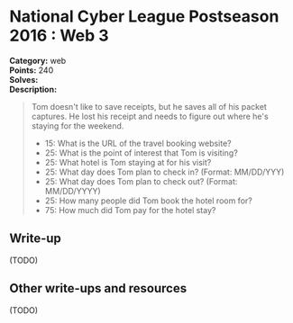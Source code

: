 # National Cyber League Postseason 2016 : Web 3

**Category:** web  
**Points:** 240  
**Solves:**  
**Description:**  

> Tom doesn't like to save receipts, but he saves all of his packet captures. He lost his receipt and needs to figure out where he's staying for the weekend.
> * 15: What is the URL of the travel booking website?
> * 25: What is the point of interest that Tom is visiting?
> * 25: What hotel is Tom staying at for his visit?
> * 25: What day does Tom plan to check in? (Format: MM/DD/YYY)
> * 25: What day does Tom plan to check out? (Format: MM/DD/YYYY)
> * 25: How many people did Tom book the hotel room for?
> * 75: How much did Tom pay for the hotel stay?

## Write-up

(TODO)

## Other write-ups and resources

(TODO)
